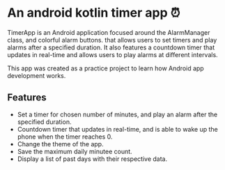 
# An android kotlin timer app ⏰

TimerApp is an Android application focused around the AlarmManager class, and colorful alarm buttons. that allows users to set timers and play alarms after a specified 
duration. It also features a countdown timer that updates in real-time and allows users to play alarms at  different intervals.

This app was created as a practice project to learn how Android app development works. 

## Features

- Set a timer for chosen number of minutes, and play an alarm after the specified duration.
- Countdown timer that updates in real-time, and is able to wake up the phone when the timer reaches 0.
- Change the theme of the app.
- Save the maximum daily minutee count.
- Display a list of past days with their respective data.
